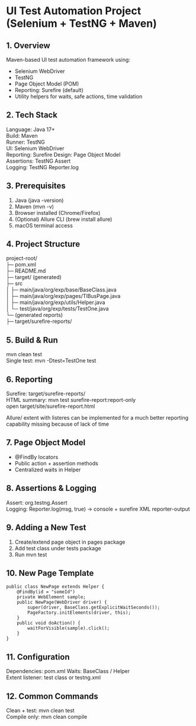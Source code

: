 # UI Test Automation Project (Selenium + TestNG + Maven)

## 1. Overview
Maven-based UI test automation framework using:
- Selenium WebDriver
- TestNG
- Page Object Model (POM)
- Reporting: Surefire (default)
- Utility helpers for waits, safe actions, time validation

## 2. Tech Stack
Language: Java 17+  
Build: Maven  
Runner: TestNG  
UI: Selenium WebDriver  
Reporting: Surefire
Design: Page Object Model  
Assertions: TestNG Assert  
Logging: TestNG Reporter.log  

## 3. Prerequisites
1. Java (java -version)
2. Maven (mvn -v)
3. Browser installed (Chrome/Firefox)
4. (Optional) Allure CLI (brew install allure)
5. macOS terminal access

## 4. Project Structure
project-root/  
├─ pom.xml  
├─ README.md  
├─ target/ (generated)  
├─ src  
│  ├─ main/java/org/exp/base/BaseClass.java  
│  ├─ main/java/org/exp/pages/TlBusPage.java  
│  ├─ main/java/org/exp/utils/Helper.java  
│  └─ test/java/org/exp/tests/TestOne.java  
└─ (generated reports)  
   ├─ target/surefire-reports/  

## 5. Build & Run
mvn clean test  
Single test: mvn -Dtest=TestOne test   

## 6. Reporting
Surefire: target/surefire-reports/  
HTML summary:
mvn test surefire-report:report-only  
open target/site/surefire-report.html  

Allure/ extent with listeres can be implemented for a much better reporting capability
missing because of lack of time

## 7. Page Object Model
- @FindBy locators
- Public action + assertion methods
- Centralized waits in Helper

## 8. Assertions & Logging
Assert: org.testng.Assert  
Logging: Reporter.log(msg, true) -> console + surefire XML reporter-output

## 9. Adding a New Test
1. Create/extend page object in pages package
2. Add test class under tests package
4. Run mvn test

## 10. New Page Template
    public class NewPage extends Helper {
        @FindBy(id = "someId")
        private WebElement sample;
        public NewPage(WebDriver driver) {
            super(driver, BaseClass.getExplicitWaitSeconds());
            PageFactory.initElements(driver, this);
        }
        public void doAction() {
            waitForVisible(sample).click();
        }
    }

## 11. Configuration
Dependencies: pom.xml
Waits: BaseClass / Helper  
Extent listener: test class or testng.xml  

## 12. Common Commands
Clean + test: mvn clean test  
Compile only: mvn clean compile

